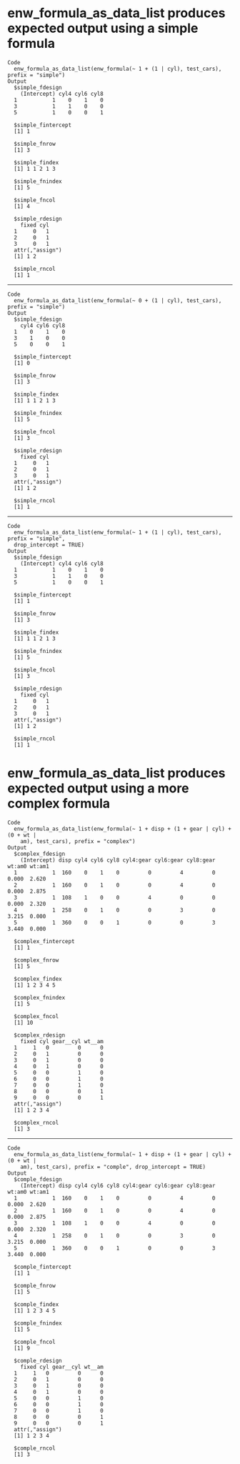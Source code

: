# enw_formula_as_data_list produces expected output using a simple formula

    Code
      enw_formula_as_data_list(enw_formula(~ 1 + (1 | cyl), test_cars), prefix = "simple")
    Output
      $simple_fdesign
        (Intercept) cyl4 cyl6 cyl8
      1           1    0    1    0
      3           1    1    0    0
      5           1    0    0    1
      
      $simple_fintercept
      [1] 1
      
      $simple_fnrow
      [1] 3
      
      $simple_findex
      [1] 1 1 2 1 3
      
      $simple_fnindex
      [1] 5
      
      $simple_fncol
      [1] 4
      
      $simple_rdesign
        fixed cyl
      1     0   1
      2     0   1
      3     0   1
      attr(,"assign")
      [1] 1 2
      
      $simple_rncol
      [1] 1
      

---

    Code
      enw_formula_as_data_list(enw_formula(~ 0 + (1 | cyl), test_cars), prefix = "simple")
    Output
      $simple_fdesign
        cyl4 cyl6 cyl8
      1    0    1    0
      3    1    0    0
      5    0    0    1
      
      $simple_fintercept
      [1] 0
      
      $simple_fnrow
      [1] 3
      
      $simple_findex
      [1] 1 1 2 1 3
      
      $simple_fnindex
      [1] 5
      
      $simple_fncol
      [1] 3
      
      $simple_rdesign
        fixed cyl
      1     0   1
      2     0   1
      3     0   1
      attr(,"assign")
      [1] 1 2
      
      $simple_rncol
      [1] 1
      

---

    Code
      enw_formula_as_data_list(enw_formula(~ 1 + (1 | cyl), test_cars), prefix = "simple",
      drop_intercept = TRUE)
    Output
      $simple_fdesign
        (Intercept) cyl4 cyl6 cyl8
      1           1    0    1    0
      3           1    1    0    0
      5           1    0    0    1
      
      $simple_fintercept
      [1] 1
      
      $simple_fnrow
      [1] 3
      
      $simple_findex
      [1] 1 1 2 1 3
      
      $simple_fnindex
      [1] 5
      
      $simple_fncol
      [1] 3
      
      $simple_rdesign
        fixed cyl
      1     0   1
      2     0   1
      3     0   1
      attr(,"assign")
      [1] 1 2
      
      $simple_rncol
      [1] 1
      

# enw_formula_as_data_list produces expected output using a more complex formula

    Code
      enw_formula_as_data_list(enw_formula(~ 1 + disp + (1 + gear | cyl) + (0 + wt |
        am), test_cars), prefix = "complex")
    Output
      $complex_fdesign
        (Intercept) disp cyl4 cyl6 cyl8 cyl4:gear cyl6:gear cyl8:gear wt:am0 wt:am1
      1           1  160    0    1    0         0         4         0  0.000  2.620
      2           1  160    0    1    0         0         4         0  0.000  2.875
      3           1  108    1    0    0         4         0         0  0.000  2.320
      4           1  258    0    1    0         0         3         0  3.215  0.000
      5           1  360    0    0    1         0         0         3  3.440  0.000
      
      $complex_fintercept
      [1] 1
      
      $complex_fnrow
      [1] 5
      
      $complex_findex
      [1] 1 2 3 4 5
      
      $complex_fnindex
      [1] 5
      
      $complex_fncol
      [1] 10
      
      $complex_rdesign
        fixed cyl gear__cyl wt__am
      1     1   0         0      0
      2     0   1         0      0
      3     0   1         0      0
      4     0   1         0      0
      5     0   0         1      0
      6     0   0         1      0
      7     0   0         1      0
      8     0   0         0      1
      9     0   0         0      1
      attr(,"assign")
      [1] 1 2 3 4
      
      $complex_rncol
      [1] 3
      

---

    Code
      enw_formula_as_data_list(enw_formula(~ 1 + disp + (1 + gear | cyl) + (0 + wt |
        am), test_cars), prefix = "comple", drop_intercept = TRUE)
    Output
      $comple_fdesign
        (Intercept) disp cyl4 cyl6 cyl8 cyl4:gear cyl6:gear cyl8:gear wt:am0 wt:am1
      1           1  160    0    1    0         0         4         0  0.000  2.620
      2           1  160    0    1    0         0         4         0  0.000  2.875
      3           1  108    1    0    0         4         0         0  0.000  2.320
      4           1  258    0    1    0         0         3         0  3.215  0.000
      5           1  360    0    0    1         0         0         3  3.440  0.000
      
      $comple_fintercept
      [1] 1
      
      $comple_fnrow
      [1] 5
      
      $comple_findex
      [1] 1 2 3 4 5
      
      $comple_fnindex
      [1] 5
      
      $comple_fncol
      [1] 9
      
      $comple_rdesign
        fixed cyl gear__cyl wt__am
      1     1   0         0      0
      2     0   1         0      0
      3     0   1         0      0
      4     0   1         0      0
      5     0   0         1      0
      6     0   0         1      0
      7     0   0         1      0
      8     0   0         0      1
      9     0   0         0      1
      attr(,"assign")
      [1] 1 2 3 4
      
      $comple_rncol
      [1] 3
      

